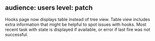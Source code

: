 audience: users
level: patch
---

Hooks page now displays table instead of tree view. Table view includes extra information that might be helpful to spot issues with hooks. Most recent task with state is displayed if available, or error if last fire was not successful.
